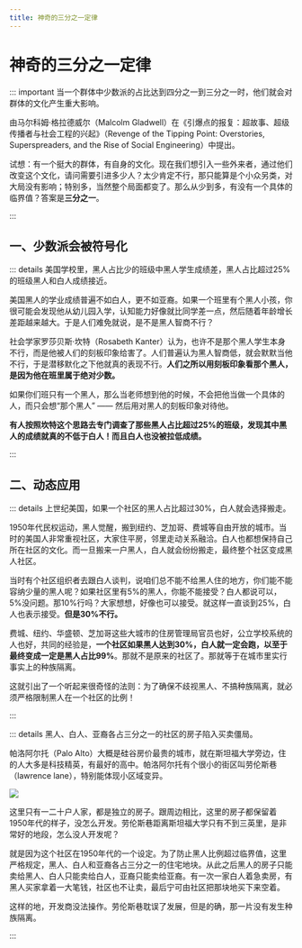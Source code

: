 ```yaml
---
title: 神奇的三分之一定律
---
```


# 神奇的三分之一定律 <Badge type="danger" text="种族歧视" /> <Badge type="danger" text="性别歧视" />

::: important 当一个群体中少数派的占比达到四分之一到三分之一时，他们就会对群体的文化产生重大影响。

由马尔科姆·格拉德威尔（Malcolm Gladwell）在《引爆点的报复：超故事、超级传播者与社会工程的兴起》（Revenge of the Tipping Point: Overstories, Superspreaders, and the Rise of Social Engineering）中提出。

试想：有一个挺大的群体，有自身的文化。现在我们想引入一些外来者，通过他们改变这个文化，请问需要引进多少人？太少肯定不行，那只能算是个小众另类，对大局没有影响；特别多，当然整个局面都变了。那么从少到多，有没有一个具体的临界值？答案是**三分之一**。

:::

## 一、少数派会被符号化

::: details 美国学校里，黑人占比少的班级中黑人学生成绩差，黑人占比超过25%的班级黑人和白人成绩接近。

美国黑人的学业成绩普遍不如白人，更不如亚裔。如果一个班里有个黑人小孩，你很可能会发现他从幼儿园入学，认知能力好像就比同学差一点，然后随着年龄增长差距越来越大。于是人们难免就说，是不是黑人智商不行？

社会学家罗莎贝斯·坎特（Rosabeth Kanter）认为，也许不是那个黑人学生本身不行，而是他被人们的刻板印象给害了。人们普遍认为黑人智商低，就会默默当他不行，于是潜移默化之下他就真的表现不行。**人们之所以用刻板印象看那个黑人，是因为他在班里属于绝对少数。**

如果你们班只有一个黑人，那么当老师想到他的时候，不会把他当做一个具体的人，而只会想“那个黑人” —— 然后用对黑人的刻板印象对待他。

**有人按照坎特这个思路去专门调查了那些黑人占比超过25%的班级，发现其中黑人的成绩就真的不低于白人！而且白人也没被拉低成绩。**

:::

## 二、动态应用

::: details 上世纪美国，如果一个社区的黑人占比超过30%，白人就会选择搬走。

1950年代民权运动，黑人觉醒，搬到纽约、芝加哥、费城等自由开放的城市。当时的美国人非常重视社区，大家住平房，邻里走动关系融洽。白人也都想保持自己所在社区的文化。而一旦搬来一户黑人，白人就会纷纷搬走，最终整个社区变成黑人社区。

当时有个社区组织者去跟白人谈判，说咱们总不能不给黑人住的地方，你们能不能容纳少量的黑人呢？如果社区里有5%的黑人，你能不能接受？白人都说可以，5%没问题。那10%行吗？大家想想，好像也可以接受。就这样一直谈到25%，白人也表示接受。**但是30%不行。**

费城、纽约、华盛顿、芝加哥这些大城市的住房管理局官员也好，公立学校系统的人也好，共同的经验是，**一个社区如果黑人达到30%，白人就一定会跑，以至于最终变成一定是黑人占比99%**。那就不是原来的社区了。那就等于在城市里实行事实上的种族隔离。

这就引出了一个听起来很奇怪的法则：为了确保不歧视黑人、不搞种族隔离，就必须严格限制黑人在一个社区的比例！

:::

::: details 黑人、白人、亚裔各占三分之一的社区的房子陷入买卖僵局。

帕洛阿尔托（Palo Alto）大概是硅谷房价最贵的城市，就在斯坦福大学旁边，住的人大多是科技精英，有最好的高中。帕洛阿尔托有个很小的街区叫劳伦斯巷（lawrence lane），特别能体现小区域变异。

![](https://piccdn2.umiwi.com/uploader/image/ddarticle/2024101214/1856192111217514272/101214.png?x-oss-process=image/resize,w_1366,m_lfit)

这里只有一二十户人家，都是独立的房子。跟周边相比，这里的房子都保留着1950年代的样子，没怎么开发。劳伦斯巷距离斯坦福大学只有不到三英里，是非常好的地段，怎么没人开发呢？

就是因为这个社区在1950年代的一个设定。为了防止黑人比例超过临界值，这里严格规定，黑人、白人和亚裔各占三分之一的住宅地块。从此之后黑人的房子只能卖给黑人、白人只能卖给白人，亚裔只能卖给亚裔。有一次一家白人着急卖房，有黑人买家拿着一大笔钱，社区也不让卖，最后宁可由社区把那块地买下来空着。

这样的地，开发商没法操作。劳伦斯巷耽误了发展，但是的确，那一片没有发生种族隔离。

:::
